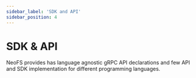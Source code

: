 ```yaml
---
sidebar_label: 'SDK and API'
sidebar_position: 4
---
```


# SDK & API

NeoFS provides has language agnostic gRPC API declarations and few API and SDK implementation for different programming languages.



